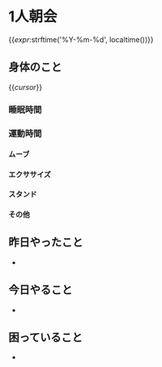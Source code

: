 # 1人朝会

{{_expr_:strftime('%Y-%m-%d', localtime())}}

## 身体のこと

{{_cursor_}}

### 睡眠時間

### 運動時間

#### ムーブ

#### エクササイズ

#### スタンド

#### その他

## 昨日やったこと

- 

## 今日やること

- 

## 困っていること

-
